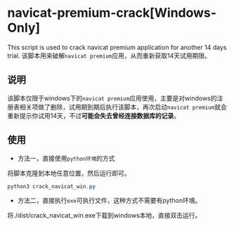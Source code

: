 # navicat-premium-crack[Windows-Only]

This script is used to crack navicat premium application for another 14 days trial.
该脚本用来破解`navicat premium`应用，从而重新获取14天试用期限。

## 说明

该脚本仅限于windows下的`navicat premium`应用使用，主要是对windows的注册表相关项做了删除，试用期到期后执行该脚本，再次启动`navicat premium`就会重新提示你试用14天，不过**可能会失去曾经连接数据库的记录**。

## 使用

* 方法一，直接使用`python环境`的方式

将脚本克隆到本地任意位置，然后运行即可。

```powershell
python3 crack_navicat_win.py
```

* 方法二，直接执行`exe`可执行文件，这种方式不需要有python环境。

将./dist/crack_navicat_win.exe下载到windows本地，直接双击运行。
